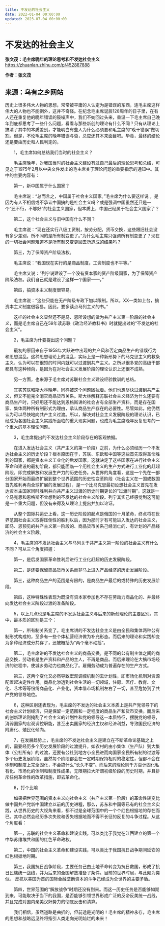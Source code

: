```yaml
---
title: 不发达的社会主义
date: 2022-01-04 00:00:00
updated: 2023-07-04 00:00:00
---
```


# 不发达的社会主义

**张文茂：毛主席晚年的理论思考和不发达社会主义**https://zhuanlan.zhihu.com/p/452887888

**作者：张文茂**

## 来源：乌有之乡网站

历史上很多伟大人物的思想，常常被平庸的人认定为是错误的东西，连毛主席这样伟大的人物也不能例外，这并不奇怪。在纪念毛主席诞辰128周年的日子里，在有人还在重复他的晚年错误的鼓噪声中，我们不妨回过头来，重温一下毛主席自己晚年到底都思考了一些什么问题，看看与那些新创的理论有什么不同？只有从理论上搞清了其中的本质差别，才能明白有些人为什么必须要和毛主席的“晚干错误”做切割。但是，不论毛主席的晚年错误与否，总应还其本来面目吧。毕竟，最终的结论还是要由历史和人民判定的。

　　1，毛主席如何总结我们当时的社会主义？

　　毛主席晚年，对我国当时的社会主义建设有过自己最后的理论思考和总结，可见之于1975年2月以中央文件发出的毛主席关于理论问题的重要指示的通知中。其中的主要内容有：

　　第一，新中国属于什么国家？

　　毛主席说：“总而言之，中国属于社会主义国家。”毛主席为什么要这样说 ，是因为有人不相信或不承认中国搞的是社会主义吗？或是强调中国虽然还只是一个“还不行，不够好”的社会主义国家，但本质上，中国己经属于社会主义囯家了？

　　第二，这个社会主义与旧中国有什么不同？

　　毛主席说：“现在还实行八级工资制，按劳分配，货币交换，这些跟旧社会没有多少差别，所不同的是所有制变更了。”为什么毛主席只强调所有制变更了？现在的一切社会问题难道不是所有制又变更回去所造成的结果吗？

　　第三，为了保障资产阶级法权。

　　毛主席说：“我国现在实行的是商品制度，工资制度也不平等。”

　　毛主席又说：“列宁说建设了一个没有资本家的资产阶级国家，为了保障资产阶级法权。我们自己就是建设了这样一个国家——。”

　　第四，搞资本主义制度很容易。

　　毛主席说：“这些只能在无产阶级专政下加以限制。所以，XX一类如上台，搞资本主义制度很容易。因此，要多读点马列主义的书。”

　　这样的社会主义显然还不是马、恩所设想的做为共产主义第一阶段的社会主义，而是毛主席自己在59年读苏联《政治经济教科书》时就提出过的“不发达的社会主义”。

　　2，毛主席为什要提出这个问题？

　　最初的原因来自于1958年大跃进中出现的共产风和否定商品生产的错误行为和思想混乱。这种思想理论上的混乱，实际上是一种新形势下的马克思主义的教条主义，认为可以在很短的时间内就可以过渡到共产主义。之所以很多党的高级干部都具有这种倾向，是因为在对社会主义发展阶段的理论认识上还很不成熟。

　　另一方面，也来源于毛主席对苏联社会主义建设经验教训的总结。

　　其实苏联和斯大林晚年，同样被这个问题困扰着。他们也想尽快过渡到共产主义，但又不能完全消灭商品货币关系。斯大林解释苏联社会主义经济为什么还要有商品生产时，只好用还不能达到恩格斯讲的社会占有全部生产资料，而是存在国家、集体两种所有制形式为理由，承认商品生产存在的必要性。尽管如此，他仍然认为可以尽快地向共产主义过渡。所以，解决对社会主义发展阶段的理论认识，已经成为各国社会主义实践所面临的重大现实问题，也成为毛主席晚年反复思考的一个重大的基本理论问题。

　　3，毛主席提出的不发达社会主义阶段存在的客观依据。

　　在进入发达社会主义（共产主义的第一阶段）之前，为什么必须经历一个不发达社会主义的历史阶段？根本原因在于，苏联、东欧和中国等这些首先取得革命胜利的国家，都是资本主义工业化的后发国家。这就决定了这些国家在进行社会主义革命和建设的最初阶段，都只能面临一个用社会主义的生产方式进行工业化的赶超阶段，即完成解放和发展生产力的历史任务。从世界的角度看，这是一个先在一部分国家开始而最终扩展到整个世界范围的历史性变革阶段（社会主义在一国或数国首先胜利再向全球扩展的发展过程），是一个比马克思最初设想社会主义首先在发达资本主国家同时胜利并向共产主义过渡的历史时期更长的“过渡时期”，这就是一个马克思和恩格斯不曾想到的不发达的社会主义阶段。列宁其实己经感觉到这可能是一个重大问题，但没有来得及从理论上提出并加以论证。

　　从整个国际共运史上看，这一历史阶段的起点是俄国的十月革命，终点将在世界范围社会主义取得压倒性的胜利以后，因为那时才有可能进入发达的社会主义，即马、恩预见的共产主义第一阶段的、商品货币关系己经消亡的、有计划的产品经济的社会主义阶段。

　　4，毛主席的不发达社会主义与马列关于共产主义第一阶段的社会主义有什么不同？可从三个角度把握：

　　第一，是后发国家革命胜利后进行工业化赶超的历史发展阶段。

　　第二，是还要保留商品货币关系而非马上进入产品经济的历史发展阶段。

　　第三，这种商品生产的范围是有限的，是商品生产最后的或特殊的历史发展阶段。

　　第四，这种特珠性表现为既没有资本家参加也不存在劳动力商品化的、并最终向发达社会主义阶段过渡的准备阶段。

　　5，以上几点也是毛主席的不发达社会主义与后来的新创理论的主要区别。其中，最本质的区别是三个：

　　第一，所有制关系变了。毛主席讲的不发达社会主义是由全民和集体两种公有制形式构成的，至多有一些个体私营经济做为补充形态。而后来的理论和实践却变为多种经济成分共存了，还被概括为“两个毫不动摇”。

　　第二，毛主席讲的不发达社会主义的商品交换，是不同的公有制主体之间的商品交换，劳动者是生产资料和产品的主人，不再是商品。而后来理论在大搞市场经济的进程中，使城乡劳动力也商品化了。雇佣劳动成为普遍存在的生产方式。

　　第三，这两个变化又必然导致宏观调控机制的去计划性，即市场化机制对资源配置起决定性作用。商品化渗透到社会生活的一切领域，住房、医疗、教育、文化、艺术等等纷纷商品化、产业化，资本借市场机制左右了一切，甚至危协到了共产党的领导地位。

　　6，这种区别还表现为，毛主席的不发达的社会主义本质上是共产党领导下的社会主义计划经济，只是保留一定范围和一定程度的商品生产和货币交换。而后来的创新理论则掩割了社会主义的计划性和党的领导这一本质特征，摆脱党的领导，消弱囯家的宏观调控职能，甚至出卖国家的经济主权和经济利益，导致国民经济的附庸化、殖民化倾向。

　　7，在发展趋势上，毛主席的不发达社会主义是建立在不断革命论基础之上的，需要经历多个历史发展阶段的过渡提升。如农村的由小集体（生产队）到大集体（公社所有）的过渡，还要有公社到地方小全民进而向国家全民所有制的过渡等多个历史发展阶段。虽然每个阶段都会在一定时期保持相对的稳定性，但都不会在体制和制度上完全固化，不会搞什么“长久不变”。而后来的理论则千方百计固化私有化、市场化的体制和制度性成果，无限期拉大所谓初级阶段的历史时期，并且排斥任何革命性的改革措施，即去革命化。

　　8，打个比喻

　　如果把世界范围的资本主义向社会主义（共产主义第一阶段）的革命性转变比做中国共产党新中国建立以前的历史进程，那么，苏东和中国等已有的社会主义实践，从世界历史的大视角来看，都不过是全球范围中的一个个红色根据地的存在而已。其中必然会经历多次失败和丢失根据地而不得不长征的反复的斗争过程。从这个角度看：

　　第一，苏联的社会主义革命和建设实践，可以类比于我党在江西建立的第一个中华苏维埃共和国的红色革命政权。

　　第二，中国的社会主义革命和建设实践，可以类比于我国抗日战争期间延安的红色根据地时期。

　　第三，我国抗日战争阶段，主要任务己由土地革命转变为抗日救国，形成了抗日民族统一战线，并为后来的全国解放准备了条件。目前的世界时局，与此颇为类似。 反抗以美国为首的国际金融垄断资本的斗争己经成为全世界的主要矛盾。

　　第四，世界范围的“解放战争”时期还没有到来。而这一历史任务是否能够如期到来，可能取决于当下的我国，是否能够引领世界形成广泛的反帝反美统一战线，并且完成对国内亲美汉奸势力的彻底反击和清算。

　　我们相信，虽然道路是曲折的，但前途是光明的！毛主席的精神永存，毛主席的思想和战略远见终将指引人类走向光明灿烂的未来！


